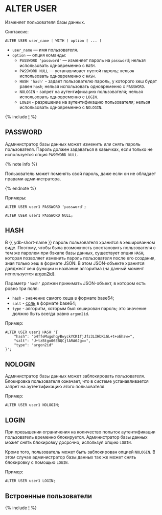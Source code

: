 # ALTER USER

Изменяет пользователя базы данных.

Синтаксис:

```yql
ALTER USER user_name [ WITH ] option [ ... ]
```

* `user_name` — имя пользователя.
* `option` — опция команды:
  * `PASSWORD 'password'` — изменяет пароль на `password`; нельзя использовать одновременно с `HASH`.
  * `PASSWORD NULL` — устанавливает пустой пароль; нельзя использовать одновременно с `HASH`.
  * `HASH 'hash'` - задает пользователю пароль, у которого хеш будет равен `hash`; нельзя использовать одновременно с `PASSWORD`.
  * `NOLOGIN` - запрет на аутентификацию пользователя; нельзя использовать одновременно с `LOGIN`.
  * `LOGIN` - разрешение на аутентификацию пользователя; нельзя использовать одновременно с `NOLOGIN`.

{% include [!](../../../_includes/do-not-create-users-in-ldap.md) %}

## PASSWORD

Администратор базы данных может изменить или снять пароль пользователя. Пароль должен задаваться в кавычках, если только не используется опция `PASSWORD NULL`.

{% note info %}

Пользователь может поменять свой пароль, даже если он не обладает правами администратора.

{% endnote %}

Примеры:

```yql
ALTER USER user1 PASSWORD 'password';
```

```yql
ALTER USER user1 PASSWORD NULL;
```


## HASH

В {{ ydb-short-name }} пароль пользователя хранится в хешированном виде. Поэтому, чтобы была возможность восстановить пользователя с тем же паролем при бэкапе базы данных, существует опция `HASH`, которая позволяет изменить пароль пользователя после его создания, зная только хеш в формате JSON. В этом JSON-объекте хранится дайджест хеш функции и название алгоритма (на данный момент используется [argon2id](https://ru.wikipedia.org/wiki/Argon2)).

Параметр `'hash'` должен принимать JSON-объект, в котором есть ровно три поля:

* `hash` - значение самого хеша в формате base64;
* `salt` - [соль](https://ru.wikipedia.org/wiki/Соль_(криптография)) в формате base64;
* `type` - алгоритм, которым был хеширован пароль; это значение должно быть всегда равно `argon2id`.


Пример:

```yql
ALTER USER user1 HASH '{
    "hash": "p4ffeMugohqyBwyckYCK1TjJfz3LIHbKiGL+t+oEhzw=",
    "salt": "U+tzBtgo06EBQCjlARA6Jg==",
    "type": "argon2id"
}';
```

## NOLOGIN

Администратор базы данных может заблокировать пользователя. Блокировка пользователя означает, что в системе устанавливается запрет на аутентификацию этого пользователя.

Пример:

```yql
ALTER USER user1 NOLOGIN;
```

## LOGIN

При превышении ограничения на количество попыток аутентификации пользователь временно блокируется. Администратор базы данных может снять блокировку досрочно, используя опцию `LOGIN`.

Кроме того, пользователь может быть заблокирован опцией `NOLOGIN`. В этом случае администратор базы данных так же может снять блокировку с помощью `LOGIN`.

Пример:

```yql
ALTER USER user1 LOGIN;
```

## Встроенные пользователи

{% include [!](../_includes/initial_groups_and_users.md) %}
